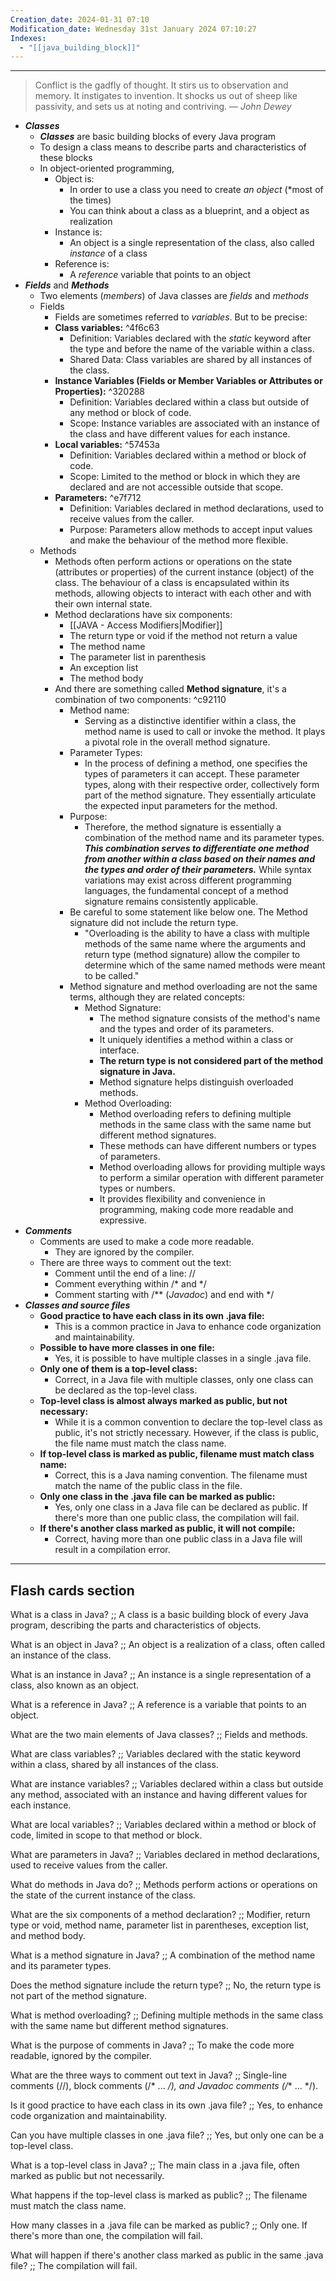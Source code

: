 ```yaml
---
Creation_date: 2024-01-31 07:10
Modification_date: Wednesday 31st January 2024 07:10:27
Indexes:
  - "[[java_building_block]]"
---
```



----

> Conflict is the gadfly of thought. It stirs us to observation and memory. It instigates to invention. It shocks us out of sheep like passivity, and sets us at noting and contriving.
> — <cite>John Dewey</cite>

- ***Classes***
	- ***Classes*** are basic building blocks of every Java program
	- To design a class means to describe parts and characteristics of these blocks 
	- In object-oriented programming,
		- Object is: 
			- In order to use a class you need to create *an object* (*most of the times)
			- You can think about a class as a blueprint, and a object as realization
		- Instance is:
			- An object is a single representation of the class, also called *instance* of a class
		- Reference is:
			- A *reference* variable that points to an object
- ***Fields*** and ***Methods***
	- Two elements (*members*) of Java classes are *fields* and *methods*
	- Fields
		- Fields are sometimes referred to *variables*. But to be precise:
		- **Class variables:** ^4f6c63
			- Definition: Variables declared with the *static* keyword after the type and before the name of the variable within a class.
			- Shared Data: Class variables are shared by all instances of the class.
		- **Instance Variables (Fields or Member Variables or Attributes or Properties):** ^320288
			- Definition: Variables declared within a class but outside of any method or block of code.
			- Scope: Instance variables are associated with an instance of the class and have different values for each instance.
		- **Local variables:** ^57453a
			- Definition: Variables declared within a method or block of code.
			- Scope: Limited to the method or block in which they are declared and are not accessible outside that scope.
		- **Parameters:** ^e7f712
			- Definition: Variables declared in method declarations, used to receive values from the caller.
			- Purpose: Parameters allow methods to accept input values and make the behaviour of the method more flexible.
	- Methods
		- Methods often perform actions or operations on the state (attributes or properties) of the current instance (object) of the class. The behaviour of a class is encapsulated within its methods, allowing objects to interact with each other and with their own internal state.
		- Method declarations have six components:
			- [[JAVA - Access Modifiers|Modifier]]
			- The return type or void if the method not return a value
			- The method name
			- The parameter list in parenthesis
			- An exception list
			- The method body
		- And there are something called **Method signature**, it's a combination of two components: ^c92110
			- Method name: 
				- Serving as a distinctive identifier within a class, the method name is used to call or invoke the method. It plays a pivotal role in the overall method signature.
			- Parameter Types:
				- In the process of defining a method, one specifies the types of parameters it can accept. These parameter types, along with their respective order, collectively form part of the method signature. They essentially articulate the expected input parameters for the method.
			- Purpose:
				- Therefore, the method signature is essentially a combination of the method name and its parameter types. ***This combination serves to differentiate one method from another within a class based on their names and the types and order of their parameters.*** While syntax variations may exist across different programming languages, the fundamental concept of a method signature remains consistently applicable.
			-  Be careful to some statement like below one. The Method signature did not include the return type.
				- "Overloading is the ability to have a class with multiple methods of the same name where the arguments and return type (method signature) allow the compiler to determine which of the same named methods were meant to be called."
			- Method signature and method overloading are not the same terms, although they are related concepts:
				- Method Signature:
					- The method signature consists of the method's name and the types and order of its parameters.
					- It uniquely identifies a method within a class or interface.
					- **The return type is not considered part of the method signature in Java.**
					- Method signature helps distinguish overloaded methods.
				- Method Overloading:
					- Method overloading refers to defining multiple methods in the same class with the same name but different method signatures.
					- These methods can have different numbers or types of parameters.
					- Method overloading allows for providing multiple ways to perform a similar operation with different parameter types or numbers.
					- It provides flexibility and convenience in programming, making code more readable and expressive.
- ***Comments***
	- Comments are used to make a code more readable.
		- They are ignored by the compiler.
	- There are three ways to comment out the text:
		- Comment until the end of a line: //
		- Comment everything within /* and \*/
		- Comment starting with /** (*Javadoc*) and end with \*/
- ***Classes and source files***
	- **Good practice to have each class in its own .java file:**
	    - This is a common practice in Java to enhance code organization and maintainability.
	- **Possible to have more classes in one file:**
	    - Yes, it is possible to have multiple classes in a single .java file.
	- **Only one of them is a top-level class:**
	    - Correct, in a Java file with multiple classes, only one class can be declared as the top-level class.
	- **Top-level class is almost always marked as public, but not necessary:**
	    - While it is a common convention to declare the top-level class as public, it's not strictly necessary. However, if the class is public, the file name must match the class name.
	- **If top-level class is marked as public, filename must match class name:**
	    - Correct, this is a Java naming convention. The filename must match the name of the public class in the file.
	- **Only one class in the .java file can be marked as public:**
	    - Yes, only one class in a Java file can be declared as public. If there's more than one public class, the compilation will fail.
	- **If there's another class marked as public, it will not compile:**
	    - Correct, having more than one public class in a Java file will result in a compilation error.



---
## Flash cards section

What is a class in Java? ;; A class is a basic building block of every Java program, describing the parts and characteristics of objects.

What is an object in Java? ;; An object is a realization of a class, often called an instance of the class.

What is an instance in Java? ;; An instance is a single representation of a class, also known as an object.

What is a reference in Java? ;; A reference is a variable that points to an object.

What are the two main elements of Java classes? ;; Fields and methods.

What are class variables? ;; Variables declared with the static keyword within a class, shared by all instances of the class.

What are instance variables? ;; Variables declared within a class but outside any method, associated with an instance and having different values for each instance.

What are local variables? ;; Variables declared within a method or block of code, limited in scope to that method or block.

What are parameters in Java? ;; Variables declared in method declarations, used to receive values from the caller.

What do methods in Java do? ;; Methods perform actions or operations on the state of the current instance of the class.

What are the six components of a method declaration? ;; Modifier, return type or void, method name, parameter list in parentheses, exception list, and method body.

What is a method signature in Java? ;; A combination of the method name and its parameter types.

Does the method signature include the return type? ;; No, the return type is not part of the method signature.

What is method overloading? ;; Defining multiple methods in the same class with the same name but different method signatures.

What is the purpose of comments in Java? ;; To make the code more readable, ignored by the compiler.

What are the three ways to comment out text in Java? ;; Single-line comments (//), block comments (/* ... _/), and Javadoc comments (/_* ... */).

Is it good practice to have each class in its own .java file? ;; Yes, to enhance code organization and maintainability.

Can you have multiple classes in one .java file? ;; Yes, but only one can be a top-level class.

What is a top-level class in Java? ;; The main class in a .java file, often marked as public but not necessarily.

What happens if the top-level class is marked as public? ;; The filename must match the class name.

How many classes in a .java file can be marked as public? ;; Only one. If there's more than one, the compilation will fail.

What will happen if there's another class marked as public in the same .java file? ;; The compilation will fail.










